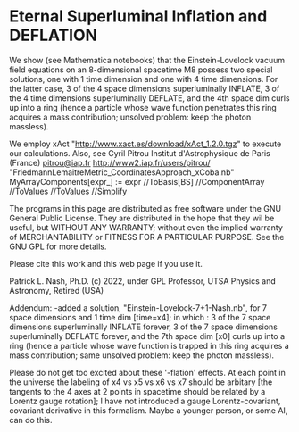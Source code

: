 # Eternal Superluminal Inflation and DEFLATION
We show (see Mathematica notebooks) that the Einstein-Lovelock vacuum field equations on an 8-dimensional spacetime M8
possess two special solutions, one with 1 time dimension and one with 4 time dimensions. For the latter case,
3 of the 4 space dimensions superluminally INFLATE, 3 of the 4 time dimensions superluminally DEFLATE, and the 4th space dim curls up into a ring (hence a particle whose wave function penetrates this ring acquires a mass contribution;  unsolved problem: keep the photon massless).

We employ xAct "http://www.xact.es/download/xAct_1.2.0.tgz" to execute our calculations.
Also, see Cyril Pitrou
Institut d'Astrophysique de Paris (France)
pitrou@iap.fr
http://www2.iap.fr/users/pitrou/
"FriedmannLemaitreMetric_CoordinatesApproach_xCoba.nb"
MyArrayComponents[expr_] := expr //ToBasis[BS] //ComponentArray //ToValues //ToValues //Simplify


The programs in this page are distributed as free software under the GNU General Public License. They are distributed in the hope that they wil be useful, but WITHOUT ANY WARRANTY; without even the implied warranty of MERCHANTABILITY or FITNESS FOR A PARTICULAR PURPOSE. See the GNU GPL for more details.

Please  cite  this  work  and this web page if you use it.

Patrick L. Nash, Ph.D.
(c) 2022, under GPL
Professor, UTSA Physics and Astronomy, Retired (USA)



Addendum:
-added a solution, "Einstein-Lovelock-7+1-Nash.nb", for  7 space dimensions and 1 time dim [time=x4];
in which :
3 of the 7 space dimensions superluminally INFLATE forever,
3 of the 7 space dimensions superluminally DEFLATE forever,
and the 7th space dim [x0] curls up into a ring (hence a particle whose wave function is trapped in this ring acquires a mass contribution; same unsolved problem: keep the photon massless).


Please do not get too excited about these '-flation' effects. At each point in the universe the labeling of x4 vs x5 vs x6 vs x7 should be arbitary [the tangents to the 4 axes at 2 points in spacetime should be related by a Lorentz gauge rotation]; I have not introduced a gauge Lorentz-covariant, covariant derivative in this formalism. Maybe a younger person, or some AI, can do this.

